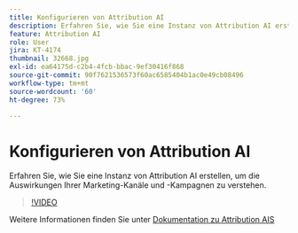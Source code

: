 ```yaml
---
title: Konfigurieren von Attribution AI
description: Erfahren Sie, wie Sie eine Instanz von Attribution AI erstellen, um die Auswirkungen Ihrer Marketing-Kanäle und -Kampagnen zu verstehen.
feature: Attribution AI
role: User
jira: KT-4174
thumbnail: 32668.jpg
exl-id: ea64175d-c2b4-4fcb-bbac-9ef30416f868
source-git-commit: 90f7621536573f60ac6585404b1ac0e49cb08496
workflow-type: tm+mt
source-wordcount: '60'
ht-degree: 73%

---
```


# Konfigurieren von Attribution AI

Erfahren Sie, wie Sie eine Instanz von Attribution AI erstellen, um die Auswirkungen Ihrer Marketing-Kanäle und -Kampagnen zu verstehen.

>[!VIDEO](https://video.tv.adobe.com/v/32668?quality=12&learn=on)

Weitere Informationen finden Sie unter [Dokumentation zu Attribution AIS](https://experienceleague.adobe.com/docs/experience-platform/intelligent-services/attribution-ai/overview.html)
